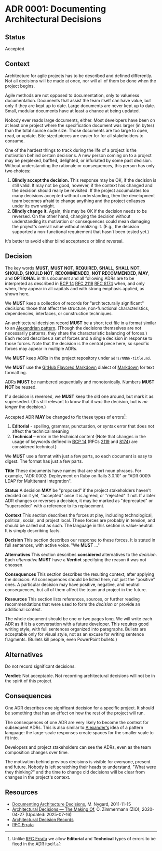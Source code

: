 # ADR 0001: Documenting Architectural Decisions

## Status

Accepted.

## Context

Architecture for agile projects has to be described and defined differently. Not all decisions will be made at once, nor will all of them be done when the project begins.

Agile methods are not opposed to documentation, only to valueless documentation. Documents that assist the team itself can have value, but only if they are kept up to date. Large documents are never kept up to date. Small, modular documents have at least a chance at being updated.

Nobody ever reads large documents, either. Most developers have been on at least one project where the specification document was larger (in bytes) than the total source code size. Those documents are too large to open, read, or update. Bite sized pieces are easier for for all stakeholders to consume.

One of the hardest things to track during the life of a project is the motivation behind certain decisions. A new person coming on to a project may be perplexed, baffled, delighted, or infuriated by some past decision. Without understanding the rationale or consequences, this person has only two choices:

1. **Blindly accept the decision.**
    This response may be OK, if the decision is still valid. It may not be good, however, if the context has changed and the decision should really be revisited. If the project accumulates too many decisions accepted without understanding, then the development team becomes afraid to change anything and the project collapses under its own weight.
2. **Blindly change it.**
    Again, this may be OK if the decision needs to be reversed. On the other hand, changing the decision without understanding its motivation or consequences could mean damaging the project's overall value without realizing it. (E.g., the decision supported a non-functional requirement that hasn't been tested yet.)

It's better to avoid either blind acceptance or blind reversal.

## Decision

The key words **MUST**, **MUST NOT**, **REQUIRED**, **SHALL**, **SHALL NOT**, **SHOULD**, **SHOULD NOT**, **RECOMMENDED**, **NOT RECOMMENDED**, **MAY**, and **OPTIONAL** in this document and all following ADRs are to be interpreted as described in [BCP 14](https://www.rfc-editor.org/info/bcp14) [RFC 2119](https://www.rfc-editor.org/rfc/rfc2119) [RFC 8174](https://www.rfc-editor.org/rfc/rfc8174) when, and only when, they appear in all capitals and with strong emphasis applied, as shown here.

We **MUST** keep a collection of records for "architecturally significant" decisions: those that affect the structure, non-functional characteristics, dependencies, interfaces, or construction techniques.

An architectural decision record **MUST** be a short text file in a format similar to an [Alexandrian pattern](https://www.martinfowler.com/articles/writingPatterns.html#AlexandrianForm). (Though the decisions themselves are not necessarily patterns, they share the characteristic balancing of forces.) Each record describes a set of forces and a single decision in response to those forces. Note that the decision is the central piece here, so specific forces may appear in multiple ADRs.

We **MUST** keep ADRs in the project repository under `adrs/NNNN-title.md`.

We **MUST** use the [GitHub Flavored Markdown](https://github.github.com/gfm/) dialect of [Markdown](https://en.wikipedia.org/wiki/Markdown) for text formatting.

ADRs **MUST** be numbered sequentially and monotonically. Numbers **MUST NOT** be reused.

If a decision is reversed, we **MUST** keep the old one around, but mark it as superseded. (It's still relevant to know that it _was_ the decision, but is _no longer_ the decision.)

Accepted ADR **MAY** be changed to fix these types of errors[^errata]:

1. **Editorial** - spelling, grammar, punctuation, or syntax error that does not affect the technical meaning
1. **Technical** – error in the technical content (Note that changes in the usage of keywords defined in [BCP 14](https://www.rfc-editor.org/info/bcp14) (RFCs [2119](https://www.rfc-editor.org/rfc/rfc2119) and [8174](https://www.rfc-editor.org/rfc/rfc8174)) are considered technical.)

We **MUST** use a format with just a few parts, so each document is easy to digest. The format has just a few parts.

**Title** These documents have names that are short noun phrases. For example, "ADR 0002: Deployment on Ruby on Rails 3.0.10" or "ADR 0009: LDAP for Multitenant Integration".

**Status** A decision **MAY** be "proposed" if the project stakeholders haven't decided on it yet, "accepted" once it is agreed, or "rejected" if not. If a later ADR changes or reverses a decision, it may be marked as "deprecated" or "superseded" with a reference to its replacement.

**Context** This section describes the forces at play, including technological, political, social, and project local. These forces are probably in tension, and should be called out as such. The language in this section is value-neutral. It is simply describing facts.

**Decision** This section describes our response to these forces. It is stated in full sentences, with active voice. "We **MUST** …"

**Alternatives** This section describes **considered** alternatives to the _decision_. Each _alternative_ **MUST** have a **Verdict** specifying the reason it was not choosen.

**Consequences** This section describes the resulting context, after applying the _decision_. All consequences should be listed here, not just the "positive" ones. A particular decision may have positive, negative, and neutral consequences, but all of them affect the team and project in the future.

**Resources** This section lists references, sources, or further reading recommendations that were used to form the _decision_ or provide an additional context.

The whole document should be one or two pages long. We will write each ADR as if it is a conversation with a future developer. This requires good writing style, with full sentences organized into paragraphs. Bullets are acceptable only for visual style, not as an excuse for writing sentence fragments. (Bullets kill people, even PowerPoint bullets.)

## Alternatives

Do not record significant decisions.

**Verdict**: Not acceptable. Not recording architectural decisions will not be in the spirit of this project.

## Consequences

One ADR describes one significant decision for a specific project. It should be something that has an effect on how the rest of the project will run.

The consequences of one ADR are very likely to become the context for subsequent ADRs. This is also similar to [Alexander's](https://en.wikipedia.org/wiki/Christopher_Alexander) idea of a pattern language: the large-scale responses create spaces for the smaller scale to fit into.

Developers and project stakeholders can see the ADRs, even as the team composition changes over time.

The motivation behind previous decisions is visible for everyone, present and future. Nobody is left scratching their heads to understand, "What were they thinking?" and the time to change old decisions will be clear from changes in the project's context.

## Resources

- [Documenting Architecture Decisions](https://cognitect.com/blog/2011/11/15/documenting-architecture-decisions), M. Nygard, 2011-11-15
- [Architectural Decisions — The Making Of](https://www.ozimmer.ch/practices/2020/04/27/ArchitectureDecisionMaking.html), O. Zimmermann (ZIO), 2020-04-27 (Updated: 2025-07-16)
- [Architectural Decision Records](https://adr.github.io/)
- [RFC Errata](https://www.rfc-editor.org/errata.php)

[^errata]: Unlike [RFC Errata](https://www.rfc-editor.org/errata.php) we allow **Editorial** and **Technical** types of errors to be fixed in the ADR itself.

